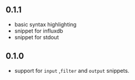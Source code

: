 ## 0.1.1
* basic syntax highlighting
* snippet for influxdb
* snippet for stdout

## 0.1.0
* support for `input` ,`filter` and `output` snippets.
